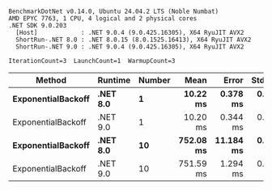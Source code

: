 ```

BenchmarkDotNet v0.14.0, Ubuntu 24.04.2 LTS (Noble Numbat)
AMD EPYC 7763, 1 CPU, 4 logical and 2 physical cores
.NET SDK 9.0.203
  [Host]            : .NET 9.0.4 (9.0.425.16305), X64 RyuJIT AVX2
  ShortRun-.NET 8.0 : .NET 8.0.15 (8.0.1525.16413), X64 RyuJIT AVX2
  ShortRun-.NET 9.0 : .NET 9.0.4 (9.0.425.16305), X64 RyuJIT AVX2

IterationCount=3  LaunchCount=1  WarmupCount=3  

```
| Method             | Runtime  | Number | Mean      | Error     | StdDev   | Min       | Max       | Allocated |
|------------------- |--------- |------- |----------:|----------:|---------:|----------:|----------:|----------:|
| **ExponentialBackoff** | **.NET 8.0** | **1**      |  **10.22 ms** |  **0.378 ms** | **0.021 ms** |  **10.19 ms** |  **10.23 ms** |     **520 B** |
| ExponentialBackoff | .NET 9.0 | 1      |  10.20 ms |  0.344 ms | 0.019 ms |  10.19 ms |  10.22 ms |     520 B |
| **ExponentialBackoff** | **.NET 8.0** | **10**     | **752.08 ms** | **11.184 ms** | **0.613 ms** | **751.69 ms** | **752.78 ms** |    **4120 B** |
| ExponentialBackoff | .NET 9.0 | 10     | 751.59 ms |  1.294 ms | 0.071 ms | 751.53 ms | 751.67 ms |    3832 B |

